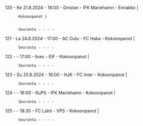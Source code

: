 120 - Ke 21.8.2024 - 18:00 - Gnistan - IFK Mariehamn - Ennakko |
        
        
          Kokoonpanot |
        
        
          Seuranta - - - -
121 - La 24.8.2024 - 17:00 - AC Oulu - FC Haka - Kokoonpanot |
        
        
          Seuranta - - - -
122 -  - 17:00 - Ilves - EIF - Kokoonpanot |
        
        
          Seuranta - - - -
123 - Su 25.8.2024 - 16:00 - HJK - FC Inter - Kokoonpanot |
        
        
          Seuranta - - - -
124 -  - 16:00 - KuPS - IFK Mariehamn - Kokoonpanot |
        
        
          Seuranta - - - -
125 -  - 18:30 - FC Lahti - VPS - Kokoonpanot |
        
        
          Seuranta - - - -
